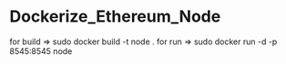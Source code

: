 # Dockerize_Ethereum_Node
for build => sudo docker build -t node .
for run   => sudo docker run -d -p 8545:8545 node 
